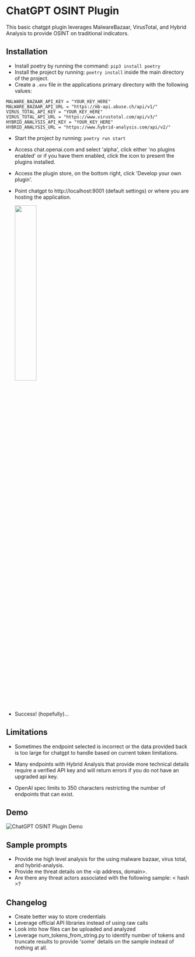 # ChatGPT OSINT Plugin

This basic chatgpt plugin leverages MalwareBazaar, VirusTotal, and Hybrid Analysis to provide OSINT on traditional indicators.

## Installation

- Install poetry by running the command: ```pip3 install poetry```
- Install the project by running: ```poetry install``` inside the main directory of the project.
- Create a ```.env``` file in the applications primary directory with the following values:

```
MALWARE_BAZAAR_API_KEY = "YOUR_KEY_HERE"
MALWARE_BAZAAR_API_URL = "https://mb-api.abuse.ch/api/v1/"
VIRUS_TOTAL_API_KEY = "YOUR_KEY_HERE"
VIRUS_TOTAL_API_URL = "https://www.virustotal.com/api/v3/"
HYBRID_ANALYSIS_API_KEY = "YOUR_KEY_HERE"
HYBRID_ANALYSIS_URL = "https://www.hybrid-analysis.com/api/v2/"
```

- Start the project by running: ```poetry run start```
- Access chat.openai.com and select 'alpha', click either 'no plugins enabled' or if you have them enabled, click the icon to present the plugins installed.
- Access the plugin store, on the bottom right, click 'Develop your own plugin'.
- Point chatgpt to http://localhost:9001 (default settings) or where you are hosting the application.

    <img src="https://github.com/anc1llary/chatgpt_osint_plugin/blob/main/static/installation_demo.PNG" width=35% height=35%>

- Success! (hopefully)...

## Limitations

- Sometimes the endpoint selected is incorrect or the data provided back is too large for chatgpt to handle based on current token limitations.  

- Many endpoints with Hybrid Analysis that provide more technical details require a verified API key and will return errors if you do not have an upgraded api key.

- OpenAI spec limits to 350 characters restricting the number of endpoints that can exist.

## Demo

![ChatGPT OSINT Plugin Demo](https://github.com/anc1llary/chatgpt_osint_plugin/blob/main/static/chatgpt_osint_plugin.gif)

## Sample prompts

- Provide me high level analysis for the <hash value here> using malware bazaar, virus total, and hybrid-analysis.
- Provide me threat details on the <ip address, domain>.
- Are there any threat actors associated with the following sample: < hash >?

## Changelog

- Create better way to store credentials
- Leverage official API libraries instead of using raw calls
- Look into how files can be uploaded and analyzed
- Leverage num_tokens_from_string.py to identify number of tokens and truncate results to provide 'some' details on the sample instead of nothing at all.